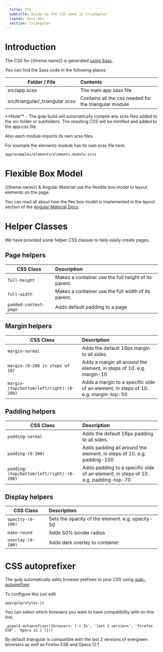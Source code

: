 ```yaml
---
  title: CSS
  subtitle: Guide to the CSS used in triangular
  layout: docs.hbs
  section: triangular
---
```


# Introduction

The CSS for {{theme.name}} is generated [using Sass ](http://sass-lang.com/).

You can find the Sass code in the following places

|          Folder / File          |                        Contents                       |
| ------------------------------- | :---------------------------------------------------- |
| src/app.scss                    | The main app sass file                                |
| src/triangular/_triangular.scss | Contains all the css needed for the triangular module |

<div class="alert alert-info" role="alert">
    **Note** - The gulp build will automatically compile any scss files added to the src folder or subfolders.  The resulting CSS will be minified and added to the app.css file.
</div>

Also each module imports its own scss files.

For example the elements module has its own scss file here.

    app/examples/elements/elements.module.scss

# Flexible Box Model

{{theme.name}} & Angular Material use the flexible box model to layout elements on the page.

You can read all about how the flex box model is implemented in the layout section of the [Angular Material Docs](https://material.angularjs.org).

# Helper Classes

We have provided some helper CSS classes to help easily create pages.

## Page helpers

|            CSS Class             |                     Description                      |
| -------------------------------- | :--------------------------------------------------- |
| <code>full-height</code>         | Makes a container use the full height of its parent. |
| <code>full-width</code>          | Makes a container use the full width of its parent.  |
| <code>padded-content-page</code> | Adds default padding to a page                       |

## Margin helpers

|                      CSS Class                       |                                    Description                                     |
| ---------------------------------------------------- | :--------------------------------------------------------------------------------- |
| <code>margin-normal</code>                           | Adds the default 16px margin to all sides.                                         |
| <code>margin-(0-200 in steps of 10)</code>           | Adds a margin all around the element, in steps of 10. e.g. margin-10               |
| <code>margin-(top/bottom/left/right)-(0-200)</code>  | Adds a margin to a specific side of an element, in steps of 10. e.g. margin-top-50 |

## Padding helpers

|                      CSS Class                       |                                    Description                                     |
| ---------------------------------------------------- | :--------------------------------------------------------------------------------- |
| <code>padding-normal</code>                          | Adds the default 16px padding to all sides.                                        |
| <code>padding-(0-200)</code>                         | Adds padding all around the element, in steps of 10. e.g. padding-100              |
| <code>padding-(top/bottom/left/right)-(0-200)</code> | Adds padding to a specific side of an element, in steps of 10. e.g. padding-top-70 |

## Display helpers

|          CSS Class           |                   Description                    |
| ---------------------------- | :----------------------------------------------- |
| <code>opacity-(0-100)</code> | Sets the opacity of the element. e.g. opacity-50 |
| <code>make-round</code>      | Adds 50% border radius                           |
| <code>overlay-(0-100)</code> | Adds dark overlay to container                   |


# CSS autoprefixer

The gulp automatically adds browser prefixes to your CSS using [gulp-autoprefixer](https://github.com/sindresorhus/gulp-autoprefixer).

To configure this just edit

    app/gulp/styles.js

You can select which browsers you want to have compatibility with on this line.

    .pipe($.autoprefixer({browsers: ['> 1%', 'last 2 versions', 'Firefox ESR', 'Opera 12.1']}))

By default triangular is compatible with the last 2 versions of evergreen browsers as well as Firefox ESR and Opera 12.1
